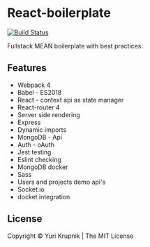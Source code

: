# React-boilerplate  
[![Build Status](https://travis-ci.org/yurikrupnik/react-boilerplate.svg?branch=master)](https://travis-ci.org/yurikrupnik/react-boilerplate)

Fullstack MEAN boilerplate with best practices.

## Features
- Webpack 4
- Babel - ES2018
- React - context api as state manager
- React-router 4
- Server side rendering
- Express
- Dynamic imports
- MongoDB - Api
- Auth - oAuth
- Jest testing
- Eslint checking
- MongoDB docker 
- Sass
- Users and projects demo api's
- Socket.io
- docket integration

## License
Copyright © Yuri Krupnik  |  The MIT License
